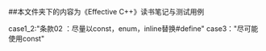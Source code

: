 ##本文件夹下的内容为《Effective C++》读书笔记与测试用例

case1_2:"条款02 ：尽量以const，enum，inline替换#define"
case3："尽可能使用const"